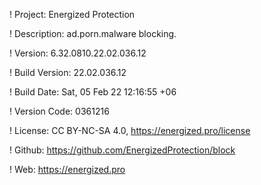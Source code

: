 ! Project: Energized Protection

! Description: ad.porn.malware blocking.

! Version: 6.32.0810.22.02.036.12

! Build Version: 22.02.036.12

! Build Date: Sat, 05 Feb 22 12:16:55 +06

! Version Code: 0361216

! License: CC BY-NC-SA 4.0, https://energized.pro/license

! Github: https://github.com/EnergizedProtection/block

! Web: https://energized.pro
